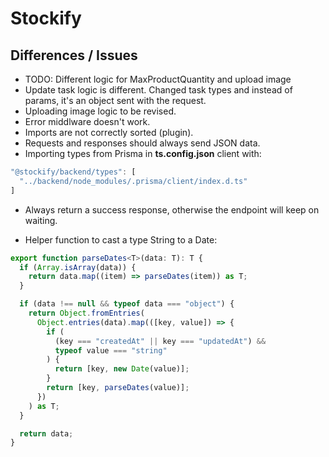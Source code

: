 # Stockify

## Differences / Issues

- TODO: Different logic for MaxProductQuantity and upload image
- Update task logic is different. Changed task types and instead of params, it's an object sent with the request.
- Uploading image logic to be revised.
- Error middlware doesn't work.
- Imports are not correctly sorted (plugin).
- Requests and responses should always send JSON data.
- Importing types from Prisma in **ts.config.json** client with:

```typescript
"@stockify/backend/types": [
  "../backend/node_modules/.prisma/client/index.d.ts"
]
```

- Always return a success response, otherwise the endpoint will keep on waiting.

- Helper function to cast a type String to a Date:

```typescript
export function parseDates<T>(data: T): T {
  if (Array.isArray(data)) {
    return data.map((item) => parseDates(item)) as T;
  }

  if (data !== null && typeof data === "object") {
    return Object.fromEntries(
      Object.entries(data).map(([key, value]) => {
        if (
          (key === "createdAt" || key === "updatedAt") &&
          typeof value === "string"
        ) {
          return [key, new Date(value)];
        }
        return [key, parseDates(value)];
      })
    ) as T;
  }

  return data;
}
```
